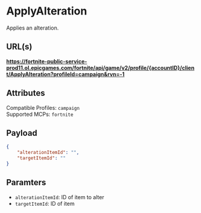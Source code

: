 # ApplyAlteration
Applies an alteration.

## URL(s)
**https://fortnite-public-service-prod11.ol.epicgames.com/fortnite/api/game/v2/profile/{accountID}/client/ApplyAlteration?profileId=campaign&rvn=-1**

## Attributes
Compatible Profiles: `campaign`  
Supported MCPs: `fortnite`

## Payload
```json
{
    "alterationItemId": "",
    "targetItemId": ""
}
```

## Paramters
- `alterationItemId`: ID of item to alter
- `targetItemId`: ID of item
